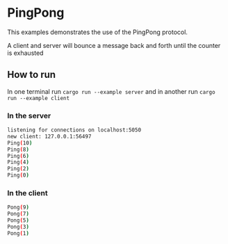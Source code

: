 # PingPong

This examples demonstrates the use of the PingPong protocol.

A client and server will bounce a message back and forth until the counter is exhausted

## How to run

In one terminal run `cargo run --example server` and in another run `cargo run --example client`

### In the server
```bash
listening for connections on localhost:5050
new client: 127.0.0.1:56497
Ping(10)
Ping(8)
Ping(6)
Ping(4)
Ping(2)
Ping(0)
```

### In the client
```bash
Pong(9)
Pong(7)
Pong(5)
Pong(3)
Pong(1)

```